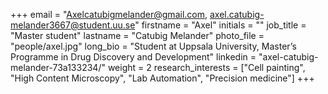 +++
email = "Axelcatubigmelander@gmail.com, axel.catubig-melander3667@student.uu.se"
firstname = "Axel"
initials = ""
job_title = "Master student"
lastname = "Catubig Melander"
photo_file = "people/axel.jpg"
long_bio = "Student at Uppsala University, Master’s Programme in Drug Discovery and Development"
linkedin = "axel-catubig-melander-73a133234/"
weight = 2
research_interests = ["Cell painting", "High Content Microscopy", "Lab Automation", "Precision medicine"]
+++

